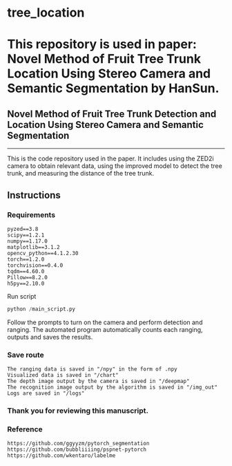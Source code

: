 # tree_location
This repository is used in paper: Novel Method of Fruit Tree Trunk Location Using Stereo Camera and Semantic Segmentation by HanSun.
=======
## Novel Method of Fruit Tree Trunk Detection and Location Using Stereo Camera and Semantic Segmentation
---
This is the code repository used in the paper. It includes using the ZED2i camera to obtain relevant data, using the improved model to detect the tree trunk, and measuring the distance of the tree trunk.

## Instructions

### Requirements
	pyzed==3.8
	scipy==1.2.1
	numpy==1.17.0
	matplotlib==3.1.2
	opencv_python==4.1.2.30
	torch==1.2.0
	torchvision==0.4.0
	tqdm==4.60.0
	Pillow==8.2.0
	h5py==2.10.0

Run script
```Python
python /main_script.py
```

Follow the prompts to turn on the camera and perform detection and ranging. The automated program automatically counts each ranging, outputs and saves the results.

### Save route
	The ranging data is saved in "/npy" in the form of .npy
	Visualized data is saved in "/chart"
	The depth image output by the camera is saved in "/deepmap"
	The recognition image output by the algorithm is saved in "/img_out"
	Logs are saved in "/logs"

### Thank you for reviewing this manuscript.

### Reference
	https://github.com/ggyyzm/pytorch_segmentation
	https://github.com/bubbliiiing/pspnet-pytorch
	https://github.com/wkentaro/labelme
